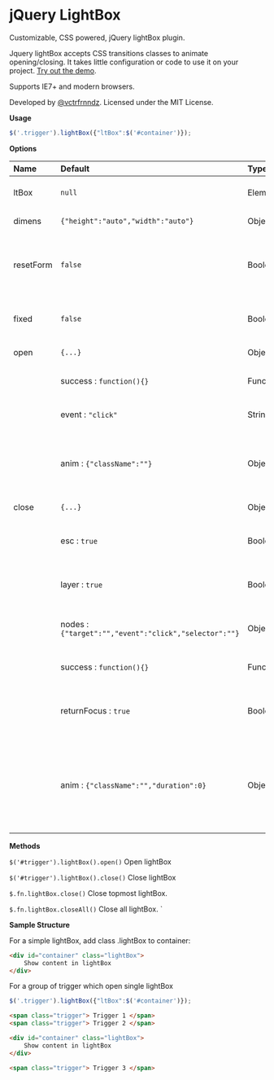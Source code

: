 jQuery LightBox
================

Customizable, CSS powered, jQuery lightBox plugin.

Jquery lightBox accepts CSS transitions classes to animate opening/closing. It takes little configuration or code to use it on your project. [Try out the demo](//vctrfrnndz.github.io/jquery-accordion).

Supports IE7+ and modern browsers.

Developed by [@vctrfrnndz](//vctrfrnndz.com). Licensed under the MIT License.

**Usage**

```javascript
$('.trigger').lightBox({"ltBox":$('#container')});
```

**Options**

Name             | Default                       | Type              | Description
:----------------|:----------------------------- |:----------------- |:-----------
ltBox            | `null`                        | Element | Node to be opened as lightBox               
dimens           | `{"height":"auto","width":"auto"}`| Object  | Dimensions of lightBox                  
resetForm        | `false`                       | Boolean | Reset FORM inside lightBox at open & close
fixed            | `false`                       | Boolean | Position lightbox as absolute or fixed.
open             | `{...}`                       | Object  | Opening properties 
                 |  success  : `function(){}`    | Function | Open success callback
                 |  event    : `"click"`         | String   | Open trigger event.
                 |  anim     : `{"className":""}`| Object   | CSS animation class added on lightbox at open.
close            | `{...}`                       | Object   | Closing properties                 
                 |  esc      : `true`            | Boolean  | Close lightBox on escape key press.
                 | layer     : `true`            | Boolean  | Close lightBox on background layer click.
                 | nodes     : `{"target":"","event":"click","selector":""}`| Object  | Define nodes to close lightBox.
                 |  success  : `function(){}`    | Function  | Close success callback.
                 |  returnFocus : `true`         | Boolean  | Return focus to trigger element on close.
                 |  anim     : `{"className":"","duration":0}` | Object  | CSS animation class added on lightbox at close. Duration in ms required by plugin.
                 
                  
**Methods**

`$('#trigger').lightBox().open()` Open lightBox

`$('#trigger').lightBox().close()` Close lightBox

`$.fn.lightBox.close()` Close topmost lightBox.

`$.fn.lightBox.closeAll()` Close all lightBox.
`

**Sample Structure**

For a simple lightBox, add class .lightBox to container:

```html
<div id="container" class="lightBox">
    Show content in lightBox
</div>
```

For a group of trigger which open single lightBox

```javascript
$('.trigger').lightBox({"ltBox":$('#container')});
```

```html
<span class="trigger"> Trigger 1 </span>
<span class="trigger"> Trigger 2 </span>

<div id="container" class="lightBox">
    Show content in lightBox
</div>

<span class="trigger"> Trigger 3 </span>
```
